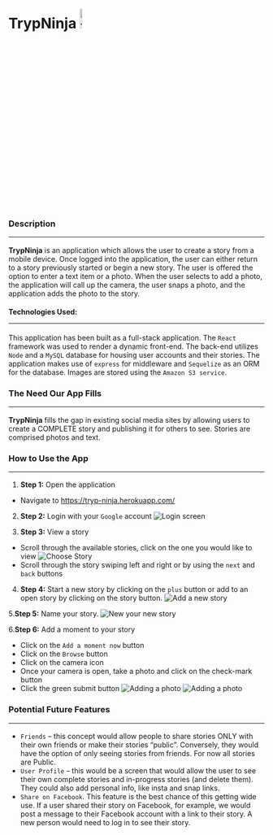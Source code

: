 # TrypNinja <img src="client\src\logo.png" alt="trypninja" width="10%"/>  


  

### Description<hr/>
<strong>TrypNinja</strong> is an application which allows the user to create a story from a mobile device. Once logged into the application, the user can either return to a story previously started or begin a new story. The user is offered the option to enter a text item or a photo. When the user selects to add a photo, the application will call up the camera, the user snaps a photo, and the application adds the photo to the story.

#### Technologies Used:<hr/>
This application has been built as a full-stack application. The `React` framework was used to render a dynamic front-end. The back-end utilizes `Node` and a `MySQL` database for housing user accounts and their stories. The application makes use of `express` for middleware and `Sequelize` as an ORM for the database. Images are stored using the `Amazon S3 service`.
 
### The Need Our App Fills<hr/>
<strong>TrypNinja</strong> fills the gap in existing social media sites by allowing users to create a COMPLETE story and publishing it for others to see.  Stories are comprised photos and text.

### How to Use the App<hr/>
1. <strong>Step 1:</strong> Open the application
* Navigate to https://tryp-ninja.herokuapp.com/

2. <strong>Step 2:</strong> Login with your `Google` account
![Login screen](client/src/images/Login.png)

3. <strong>Step 3:</strong> View a story
* Scroll through the available stories, click on the one you would like to view 
![Choose Story](client/src/images/ChooseStory.png)
* Scroll through the story swiping left and right or by using the `next` and `back` buttons

4. <strong>Step 4:</strong> Start a new story by clicking on the `plus` button or add to an open story by clicking on the story button.
![Add a new story](client/src/images/NewStory.png)

5.<strong>Step 5:</strong> Name your story. 
![New your new story](client/src/images/NameNewStory.png)

6.<strong>Step 6:</strong> Add a moment to your story
* Click on the `Add a moment now` button
* Click on the `Browse` button
* Click on the camera icon
* Once your camera is open, take a photo and click on the check-mark button
* Click the green submit button
![Adding a photo](client/src/images/AddMoment.png)
![Adding a photo](client/src/images/NewMoment.png)

### Potential Future Features<hr/>
* `Friends` – this concept would allow people to share stories ONLY with their own friends or make their stories “public”.  Conversely, they would have the option of only seeing stories from friends.  For now all stories are Public.
* `User Profile` – this would be a screen that would allow the user to see their own complete stories and in-progress stories (and delete them).  They could also add personal info, like insta and snap links.
* `Share on Facebook`.  This feature is the best chance of this getting wide use.  If a user shared their story on Facebook, for example, we would post a message to their Facebook account with a link to their story.  A new person would need to log in to see their story.  





